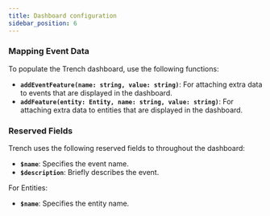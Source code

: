 ```yaml
---
title: Dashboard configuration
sidebar_position: 6
---
```


### Mapping Event Data

To populate the Trench dashboard, use the following functions:

- **`addEventFeature(name: string, value: string)`**: For attaching extra data to events that are displayed in the dashboard.
- **`addFeature(entity: Entity, name: string, value: string)`**: For attaching extra data to entities that are displayed in the dashboard.

### Reserved Fields

Trench uses the following reserved fields to throughout the dashboard:

- **`$name`**: Specifies the event name.
- **`$description`**: Briefly describes the event.

For Entities:

- **`$name`**: Specifies the entity name.
